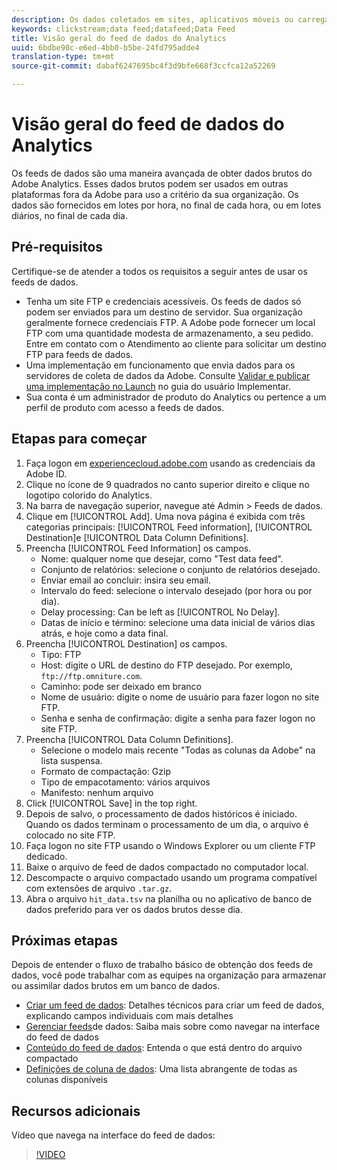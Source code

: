 ```yaml
---
description: Os dados coletados em sites, aplicativos móveis ou carregados por meio de APIs de serviço da Web ou fontes de dados são processados e armazenados no Data Warehouse da Adobe. Esses dados de sequência de cliques brutos formam o conjunto de dados usado pelo Adobe Analytics.
keywords: clickstream;data feed;datafeed;Data Feed
title: Visão geral do feed de dados do Analytics
uuid: 6bdbe90c-e6ed-4bb0-b5be-24fd795adde4
translation-type: tm+mt
source-git-commit: dabaf6247695bc4f3d9bfe668f3ccfca12a52269

---
```



# Visão geral do feed de dados do Analytics

Os feeds de dados são uma maneira avançada de obter dados brutos do Adobe Analytics. Esses dados brutos podem ser usados em outras plataformas fora da Adobe para uso a critério da sua organização. Os dados são fornecidos em lotes por hora, no final de cada hora, ou em lotes diários, no final de cada dia.

## Pré-requisitos

Certifique-se de atender a todos os requisitos a seguir antes de usar os feeds de dados.

* Tenha um site FTP e credenciais acessíveis. Os feeds de dados só podem ser enviados para um destino de servidor. Sua organização geralmente fornece credenciais FTP. A Adobe pode fornecer um local FTP com uma quantidade modesta de armazenamento, a seu pedido. Entre em contato com o Atendimento ao cliente para solicitar um destino FTP para feeds de dados.
* Uma implementação em funcionamento que envia dados para os servidores de coleta de dados da Adobe. Consulte [Validar e publicar uma implementação no Launch](/help/implement/launch/validate-publish-prod.md) no guia do usuário Implementar.
* Sua conta é um administrador de produto do Analytics ou pertence a um perfil de produto com acesso a feeds de dados.

## Etapas para começar

1. Faça logon em [experiencecloud.adobe.com](https://experiencecloud.adobe.com) usando as credenciais da Adobe ID.
2. Clique no ícone de 9 quadrados no canto superior direito e clique no logotipo colorido do Analytics.
3. Na barra de navegação superior, navegue até Admin > Feeds de dados.
4. Clique em [!UICONTROL Add]. Uma nova página é exibida com três categorias principais: [!UICONTROL Feed information], [!UICONTROL Destination]e [!UICONTROL Data Column Definitions].
5. Preencha [!UICONTROL Feed Information] os campos.
   * Nome: qualquer nome que desejar, como &quot;Test data feed&quot;.
   * Conjunto de relatórios: selecione o conjunto de relatórios desejado.
   * Enviar email ao concluir: insira seu email.
   * Intervalo do feed: selecione o intervalo desejado (por hora ou por dia).
   * Delay processing: Can be left as [!UICONTROL No Delay].
   * Datas de início e término: selecione uma data inicial de vários dias atrás, e hoje como a data final.
6. Preencha [!UICONTROL Destination] os campos.
   * Tipo: FTP
   * Host: digite o URL de destino do FTP desejado. Por exemplo, `ftp://ftp.omniture.com`.
   * Caminho: pode ser deixado em branco
   * Nome de usuário: digite o nome de usuário para fazer logon no site FTP.
   * Senha e senha de confirmação: digite a senha para fazer logon no site FTP.
7. Preencha [!UICONTROL Data Column Definitions].
   * Selecione o modelo mais recente &quot;Todas as colunas da Adobe&quot; na lista suspensa.
   * Formato de compactação: Gzip
   * Tipo de empacotamento: vários arquivos
   * Manifesto: nenhum arquivo
8. Click [!UICONTROL Save] in the top right.
9. Depois de salvo, o processamento de dados históricos é iniciado. Quando os dados terminam o processamento de um dia, o arquivo é colocado no site FTP.
10. Faça logon no site FTP usando o Windows Explorer ou um cliente FTP dedicado.
11. Baixe o arquivo de feed de dados compactado no computador local.
12. Descompacte o arquivo compactado usando um programa compatível com extensões de arquivo `.tar.gz`.
13. Abra o arquivo `hit_data.tsv` na planilha ou no aplicativo de banco de dados preferido para ver os dados brutos desse dia.

## Próximas etapas

Depois de entender o fluxo de trabalho básico de obtenção dos feeds de dados, você pode trabalhar com as equipes na organização para armazenar ou assimilar dados brutos em um banco de dados.

* [Criar um feed de dados](create-feed.md): Detalhes técnicos para criar um feed de dados, explicando campos individuais com mais detalhes
* [Gerenciar feeds](df-manage-feeds.md)de dados: Saiba mais sobre como navegar na interface do feed de dados
* [Conteúdo do feed de dados](c-df-contents/datafeeds-contents.md): Entenda o que está dentro do arquivo compactado
* [Definições de coluna de dados](c-df-contents/datafeeds-reference.md): Uma lista abrangente de todas as colunas disponíveis

## Recursos adicionais

Vídeo que navega na interface do feed de dados:

>[!VIDEO](https://www.youtube.com/watch?v=m_fb--gNtR4)
